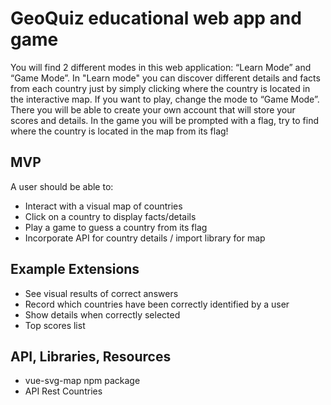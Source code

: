 # GeoQuiz educational web app and game

You will find 2 different modes in this web application: “Learn Mode” and “Game Mode”.
In "Learn mode" you can discover different details and facts from each country just by simply clicking where the country is located in the interactive map.
If you want to play, change the mode to “Game Mode”. There you will be able to create your own account that will store your scores and details. In the game you will be prompted with a flag, try to find where the country is located in the map from its flag!


## MVP

A user should be able to:

- Interact with a visual map of countries
- Click on a country to display facts/details
- Play a game to guess a country from its flag
- Incorporate API for country details / import library for map

## Example Extensions
- See visual results of correct answers
- Record which countries have been correctly identified by a user
- Show details when correctly selected
- Top scores list


## API, Libraries, Resources
- vue-svg-map npm package
- API Rest Countries

